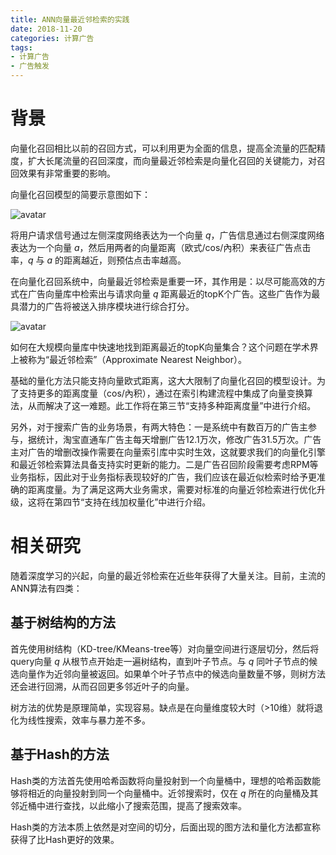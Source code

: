 ```yaml
---
title: ANN向量最近邻检索的实践
date: 2018-11-20
categories: 计算广告
tags:
- 计算广告
- 广告触发
---
```


# 背景

向量化召回相比以前的召回方式，可以利用更为全面的信息，提高全流量的匹配精度，扩大长尾流量的召回深度，而向量最近邻检索是向量化召回的关键能力，对召回效果有非常重要的影响。

<!-- more -->

向量化召回模型的简要示意图如下：

![avatar](/images/trigger/trigger-36.png)

将用户请求信号通过左侧深度网络表达为一个向量 $q$，广告信息通过右侧深度网络表达为一个向量 $a$，然后用两者的向量距离（欧式/cos/內积）来表征广告点击率，$q$ 与 $a$ 的距离越近，则预估点击率越高。

在向量化召回系统中，向量最近邻检索是重要一环，其作用是：以尽可能高效的方式在广告向量库中检索出与请求向量 $q$ 距离最近的topK个广告。这些广告作为最具潜力的广告将被送入排序模块进行综合打分。

![avatar](/images/trigger/trigger-37.png)

如何在大规模向量库中快速地找到距离最近的topK向量集合？这个问题在学术界上被称为“最近邻检索”（Approximate Nearest Neighbor）。

基础的量化方法只能支持向量欧式距离，这大大限制了向量化召回的模型设计。为了支持更多的距离度量（cos/內积），通过在索引构建流程中集成了向量变换算法，从而解决了这一难题。此工作将在第三节“支持多种距离度量”中进行介绍。

另外，对于搜索广告的业务场景，有两大特色：一是系统中有数百万的广告主参与，据统计，淘宝直通车广告主每天增删广告12.1万次，修改广告31.5万次。广告主对广告的增删改操作需要在向量索引库中实时生效，这就要求我们的向量化引擎和最近邻检索算法具备支持实时更新的能力。二是广告召回阶段需要考虑RPM等业务指标，因此对于业务指标表现较好的广告，我们应该在最近似检索时给予更准确的距离度量。为了满足这两大业务需求，需要对标准的向量近邻检索进行优化升级，这将在第四节“支持在线加权量化”中进行介绍。

# 相关研究

随着深度学习的兴起，向量的最近邻检索在近些年获得了大量关注。目前，主流的ANN算法有四类：

## 基于树结构的方法

首先使用树结构（KD-tree/KMeans-tree等）对向量空间进行逐层切分，然后将query向量 $q$ 从根节点开始走一遍树结构，直到叶子节点。与 $q$ 同叶子节点的候选向量作为近邻向量被返回。如果单个叶子节点中的候选向量数量不够，则树方法还会进行回溯，从而召回更多邻近叶子的向量。

树方法的优势是原理简单，实现容易。缺点是在向量维度较大时（>10维）就将退化为线性搜索，效率与暴力差不多。

## 基于Hash的方法

Hash类的方法首先使用哈希函数将向量投射到一个向量桶中，理想的哈希函数能够将相近的向量投射到同一个向量桶中。近邻搜索时，仅在 $q$ 所在的向量桶及其邻近桶中进行查找，以此缩小了搜索范围，提高了搜索效率。

Hash类的方法本质上依然是对空间的切分，后面出现的图方法和量化方法都宣称获得了比Hash更好的效果。




